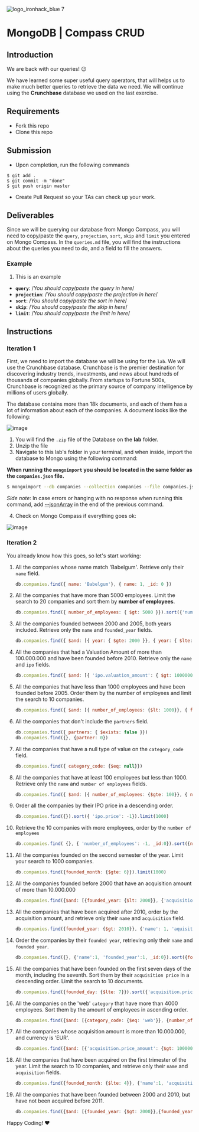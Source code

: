 ![logo_ironhack_blue 7](https://user-images.githubusercontent.com/23629340/40541063-a07a0a8a-601a-11e8-91b5-2f13e4e6b441.png)

# MongoDB | Compass CRUD

## Introduction

We are back with our queries! :wink:

We have learned some super useful query operators, that will helps us to make much better queries to retrieve the data we need. We will continue using the **Crunchbase** database we used on the last exercise.

## Requirements

- Fork this repo
- Clone this repo

## Submission

- Upon completion, run the following commands

```
$ git add .
$ git commit -m "done"
$ git push origin master
```

- Create Pull Request so your TAs can check up your work.

## Deliverables

Since we will be querying our database from Mongo Compass, you will need to copy/paste the `query`, `projection`, `sort`, `skip` and `limit` you entered on Mongo Compass. In the `queries.md` file, you will find the instructions about the queries you need to do, and a field to fill the answers.

### Example

1. This is an example

- **`query`**: /_You should copy/paste the query in here_/
- **`projection`**: /_You should copy/paste the projection in here_/
- **`sort`**: /_You should copy/paste the sort in here_/
- **`skip`**: /_You should copy/paste the skip in here_/
- **`limit`**: /_You should copy/paste the limit in here_/

## Instructions

### Iteration 1

First, we need to import the database we will be using for the `lab`. We will use the Crunchbase database. Crunchbase is the premier destination for discovering industry trends, investments, and news about hundreds of thousands of companies globally. From startups to Fortune 500s, Crunchbase is recognized as the primary source of company intelligence by millions of users globally.

The database contains more than 18k documents, and each of them has a lot of information about each of the companies. A document looks like the following:

![image](https://user-images.githubusercontent.com/23629340/36494916-d6db1770-1733-11e8-903e-5119b3c1b688.png)

1. You will find the `.zip` file of the Database on the **lab** folder.
2. Unzip the file
3. Navigate to this lab's folder in your terminal, and when inside, import the database to Mongo using the following command:

__When running the `mongoimport` you should be located in the same folder as the `companies.json` file.__

```bash
$ mongoimport --db companies --collection companies --file companies.json
```

_Side note_: In case errors or hanging with no response when running this command, add [--jsonArray](https://docs.mongodb.com/manual/reference/program/mongoimport/#cmdoption-mongoimport-jsonarray) in the end of the previous command.

4. Check on Mongo Compass if everything goes ok:

![image](https://user-images.githubusercontent.com/23629340/36534191-1f1bc5ec-17c6-11e8-9463-4945679b98c0.png)

### Iteration 2

You already know how this goes, so let's start working:

1. All the companies whose name match 'Babelgum'. Retrieve only their `name` field.

   ```js
   db.companies.find({ name: 'Babelgum'}, { name: 1, _id: 0 })
   ```

   

2. All the companies that have more than 5000 employees. Limit the search to 20 companies and sort them by **number of employees**.

   ```js
   db.companies.find({ number_of_employees: { $gt: 5000 }}).sort({'number_of_employees' :1}).limit(20)
   ```

   

3. All the companies founded between 2000 and 2005, both years included. Retrieve only the `name` and `founded_year` fields.

   ```js
   db.companies.find({ $and: [{ year: { $gte: 2000 }}, { year: { $lte: 2005 }} ]}, {'name': 1, 'founded_year':1, _id: 0})
   ```

   

4. All the companies that had a Valuation Amount of more than 100.000.000 and have been founded before 2010. Retrieve only the `name` and `ipo` fields.

   ```js
   db.companies.find({ $and: [{ 'ipo.valuation_amount': { $gt: 100000000}}, { founded_year: { $lt: 2000 }} ] }, { 'name':1, 'ipo':1, _id:0} )
   ```

   

5. All the companies that have less than 1000 employees and have been founded before 2005. Order them by the number of employees and limit the search to 10 companies.

   ```js
   db.companies.find({ $and: [{ number_of_employees: {$lt: 1000}}, { founded_year: { $lt: 2005}} ] } ).sort({'number_of_employees': 1}).limit(10)
   ```

   

6. All the companies that don't include the `partners` field.

   ```js
   db.companies.find({ partners: { $exists: false }})
   db.companies.find({}, {partner: 0})
   ```

   

7. All the companies that have a null type of value on the `category_code` field.

   ```js
   db.companies.find({ category_code: {$eq: null}})
   ```

   

8. All the companies that have at least 100 employees but less than 1000. Retrieve only the `name` and `number of employees` fields.

   ```js
   db.companies.find({ $and: [{ number_of_employees: {$gte: 100}}, { number_of_employees: { $lt: 1000 }} ] }, { 'name': 1, 'number_of_employees':1, _id:0})
   ```

   

9. Order all the companies by their IPO price in a descending order.

   ```js
   db.companies.find({}).sort({ 'ipo.price': -1}).limit(1000)
   ```

   

10. Retrieve the 10 companies with more employees, order by the `number of employees`

    ```js
    db.companies.find( {}, { 'number_of_employees': -1, _id:0}).sort({number_of_employees: -1}).limit(10)
    ```

    

11. All the companies founded on the second semester of the year. Limit your search to 1000 companies.

    ```js
    db.companies.find({founded_month: {$gte: 6}}).limit(1000)
    ```

    

12. All the companies founded before 2000 that have an acquisition amount of more than 10.000.000

    ```js
    db.companies.find({$and: [{founded_year: {$lt: 2000}}, {'acquisition.price_amount': {$gt: 10000000}}]})
    ```

    

13. All the companies that have been acquired after 2010, order by the acquisition amount, and retrieve only their `name` and `acquisition` field.

    ```js
    db.companies.find({founded_year: {$gt: 2010}}, {'name': 1, 'aquisition':1, _id:0}).sort({'aquisition.price_amount':1})
    ```

    

14. Order the companies by their `founded year`, retrieving only their `name` and `founded year`.

    ```js
    db.companies.find({}, {'name':1, 'founded_year':1, _id:0}).sort({founded_year:1}).limit(1000)
    ```

    

15. All the companies that have been founded on the first seven days of the month, including the seventh. Sort them by their `acquisition price` in a descending order. Limit the search to 10 documents.

    ```js
    db.companies.find({founded_day: {$lte: 7}}).sort({'acquisition.price_amount': -1}).limit(10)
    ```

    

16. All the companies on the 'web' `category` that have more than 4000 employees. Sort them by the amount of employees in ascending order.

    ```js
    db.companies.find({$and: [{category_code: {$eq: 'web'}}, {number_of_employees: {$gt: 4000}}]}).sort({numer_of_employees: 1})
    ```

    

17. All the companies whose acquisition amount is more than 10.000.000, and currency is 'EUR'.

    ```js
    db.companies.find({$and: [{'acquisition.price_amount': {$gt: 10000000}}, {'acquisition.price_currency_code':{$eq: 'EUR'}}]})
    ```

    

18. All the companies that have been acquired on the first trimester of the year. Limit the search to 10 companies, and retrieve only their `name` and `acquisition` fields.

    ```js
    db.companies.find({founded_month: {$lte: 4}}, {'name':1, 'acquisition':1, _id:0}).limit(10)
    ```

    

19. All the companies that have been founded between 2000 and 2010, but have not been acquired before 2011.

    ```js
    db.companies.find({$and: [{founded_year: {$gt: 2000}},{founded_year: {$lt: 2010}}, {'acquisition.aquired_year': {$ne: 2011}}]})
    ```

    

Happy Coding! :heart:
